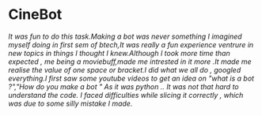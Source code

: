 
# CineBot

*It was fun to do this task.Making a bot was never something I imagined myself doing in first sem of btech,It was really a fun experience ventrure in 
new topics in things I  thought  I knew.Although I took more time   than expected , me being a moviebuff,made me intrested in it more .It made me realise the value of one space or bracket.I did what we all do , googled everything.I first saw some youtube videos to get an idea on "what is a bot ?","How do you make a bot " As it was python .. It was not that hard to understand the code. I faced difficulties while slicing it correctly , which was due to some silly mistake I made.*
